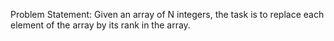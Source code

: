 Problem Statement: Given an array of N integers, the task is to replace each element of the array by its rank in the array.